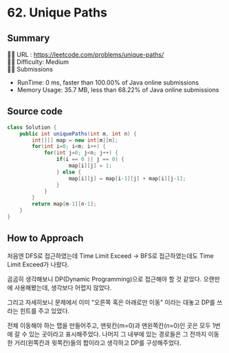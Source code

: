 # 62. Unique Paths

## Summary

🙇‍♂️ URL : https://leetcode.com/problems/unique-paths/  
🤷‍♂️ Difficulty: Medium  
💆‍♂️ Submissions

- RunTime: 0 ms, faster than 100.00% of Java online submissions
- Memory Usage: 35.7 MB, less than 68.22% of Java online submissions

## Source code

```java
class Solution {
    public int uniquePaths(int m, int n) {
        int[][] map = new int[m][n];
        for(int i=0; i<m; i++) {
            for(int j=0; j<n; j++) {
                if(i == 0 || j == 0) {
                    map[i][j] = 1;    
                } else {
                    map[i][j] = map[i-1][j] + map[i][j-1];           
                }
            }
        }
        return map[m-1][n-1];
    }
}
```

## How to Approach

처음엔 DFS로 접근하였는데 Time Limit Exceed -> BFS로 접근하였는데도 Time Limit Exceed가 나왔다.

곰곰히 생각해보니 DP(Dynamic Programming)으로 접근해야 할 것 같았다. 오랜만에 사용해봤는데, 생각보다 어렵지 않았다. 

그리고 자세히보니 문제에서 이미 "오른쪽 혹은 아래로만 이동" 이라는 대놓고 DP를 쓰라는 힌트를 주고 있었다. 

전체 이동해야 하는 맵을 만들어주고, 맨윗칸(m=0)과 맨왼쪽칸(n=0)인 곳은 모두 1번에 갈 수 있는 곳이라고 표시해주었다. 나머지 그 내부에 있는 경로들은 그 전까지 이동한 거리(왼쪽칸과 윗쪽칸)들의 합이라고 생각하고 DP를 구성해주었다.
